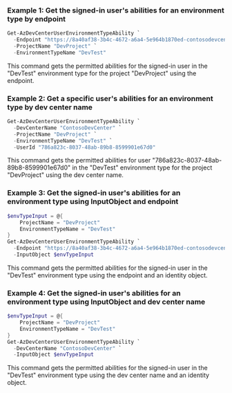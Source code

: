 ### Example 1: Get the signed-in user's abilities for an environment type by endpoint
```powershell
Get-AzDevCenterUserEnvironmentTypeAbility `
  -Endpoint "https://8a40af38-3b4c-4672-a6a4-5e964b1870ed-contosodevcenter.centralus.devcenter.azure.com/" `
  -ProjectName "DevProject" `
  -EnvironmentTypeName "DevTest"
```
This command gets the permitted abilities for the signed-in user in the "DevTest" environment type for the project "DevProject" using the endpoint.

### Example 2: Get a specific user's abilities for an environment type by dev center name
```powershell
Get-AzDevCenterUserEnvironmentTypeAbility `
  -DevCenterName "ContosoDevCenter" `
  -ProjectName "DevProject" `
  -EnvironmentTypeName "DevTest" `
  -UserId "786a823c-8037-48ab-89b8-8599901e67d0"
```
This command gets the permitted abilities for user "786a823c-8037-48ab-89b8-8599901e67d0" in the "DevTest" environment type for the project "DevProject" using the dev center name.

### Example 3: Get the signed-in user's abilities for an environment type using InputObject and endpoint
```powershell
$envTypeInput = @{
    ProjectName = "DevProject"
    EnvironmentTypeName = "DevTest"
}
Get-AzDevCenterUserEnvironmentTypeAbility `
  -Endpoint "https://8a40af38-3b4c-4672-a6a4-5e964b1870ed-contosodevcenter.centralus.devcenter.azure.com/" `
  -InputObject $envTypeInput
```
This command gets the permitted abilities for the signed-in user in the "DevTest" environment type using the endpoint and an identity object.

### Example 4: Get the signed-in user's abilities for an environment type using InputObject and dev center name
```powershell
$envTypeInput = @{
    ProjectName = "DevProject"
    EnvironmentTypeName = "DevTest"
}
Get-AzDevCenterUserEnvironmentTypeAbility `
  -DevCenterName "ContosoDevCenter" `
  -InputObject $envTypeInput
```
This command gets the permitted abilities for the signed-in user in the "DevTest" environment type using the dev center name and an identity object.
